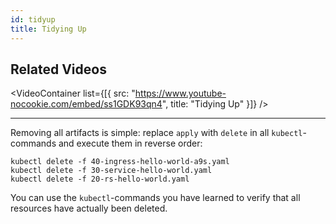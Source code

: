 ```yaml
---
id: tidyup
title: Tidying Up
---
```


## Related Videos
<VideoContainer
  list={[{
   src: "https://www.youtube-nocookie.com/embed/ss1GDK93qn4",
   title: "Tidying Up"
  }]}
/>

---
Removing all artifacts is simple: replace `apply` with `delete` in all `kubectl`-commands and execute them in reverse order:

    kubectl delete -f 40-ingress-hello-world-a9s.yaml
    kubectl delete -f 30-service-hello-world.yaml
    kubectl delete -f 20-rs-hello-world.yaml

You can use the `kubectl`-commands you have learned to verify that all resources have actually been deleted.
